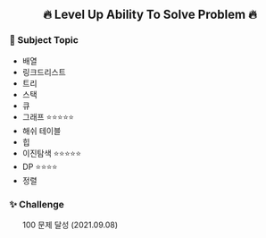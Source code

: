 <div align=center>
<h2> 🔥 Level Up Ability To Solve Problem 🔥 </h2>
</div>

<h3> 📝 Subject Topic</h3>
<ul>
  <li> 배열</li>
  <li> 링크드리스트</li>
  <li> 트리</li>
  <li> 스택</li>
  <li> 큐</li>
  <li> 그래프 ⭐⭐⭐⭐⭐</li>
  <li> 해쉬 테이블</li>
  <li> 힙</li>
  <li> 이진탐색 ⭐⭐⭐⭐⭐</li>
  <li> DP ⭐⭐⭐⭐</li>
  <li> 정렬</li>
</ul>

<h3> ✨ Challenge</h3>
<ul type="none">
  <li> 100 문제 달성 (2021.09.08)</li>
</ul>

